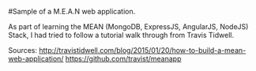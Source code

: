 #Sample of a M.E.A.N web application.

As part of learning the MEAN (MongoDB, ExpressJS, AngularJS, NodeJS) Stack, I had tried to follow a tutorial walk through from Travis Tidwell.

Sources:
http://travistidwell.com/blog/2015/01/20/how-to-build-a-mean-web-application/
https://github.com/travist/meanapp
